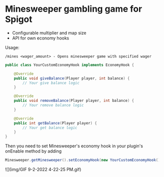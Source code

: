 # Minesweeper gambling game for Spigot

* Configurable multiplier and map size
* API for own economy hooks

Usage:

```
/mines <wager_amount> - Opens minesweeper game with specified wager
```

```java
public class YourCustomEconomyHook implements EconomyHook {

    @Override
    public void giveBalance(Player player, int balance) {
        // Your give balance logic
    }

    @Override
    public void removeBalance(Player player, int balance) {
        // Your remove balance logic
    }

    @Override
    public int getBalance(Player player) {
        // Your get balance logic
    }
}
```

Then you need to set Minesweeper's economy hook in your plugin's onEnable method by adding

```java
Minesweeper.getMinesweeper().setEconomyHook(new YourCustomEconomyHook());
```
![](img/GIF 9-2-2022 4-22-25 PM.gif)